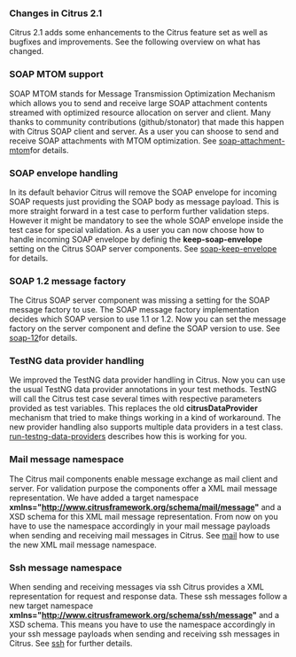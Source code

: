### Changes in Citrus 2.1

Citrus 2.1 adds some enhancements to the Citrus feature set as well as bugfixes and improvements. See the following overview on what has changed.

### SOAP MTOM support

SOAP MTOM stands for Message Transmission Optimization Mechanism which allows you to send and receive large SOAP attachment contents streamed with optimized resource allocation on server and client. Many thanks to community contributions (github/stonator) that made this happen with Citrus SOAP client and server. As a user you can shoose to send and receive SOAP attachments with MTOM optimization. See [soap-attachment-mtom](soap-attachment-mtom)for details.

### SOAP envelope handling

In its default behavior Citrus will remove the SOAP envelope for incoming SOAP requests just providing the SOAP body as message payload. This is more straight forward in a test case to perform further validation steps. However it might be mandatory to see the whole SOAP envelope inside the test case for special validation. As a user you can now choose how to handle incoming SOAP envelope by definig the **keep-soap-envelope** setting on the Citrus SOAP server components. See [soap-keep-envelope](soap-keep-envelope) for details.

### SOAP 1.2 message factory

The Citrus SOAP server component was missing a setting for the SOAP message factory to use. The SOAP message factory implementation decides which SOAP version to use 1.1 or 1.2. Now you can set the message factory on the server component and define the SOAP version to use. See [soap-12](soap-12)for details.

### TestNG data provider handling

We improved the TestNG data provider handling in Citrus. Now you can use the usual TestNG data provider annotations in your test methods. TestNG will call the Citrus test case several times with respective parameters provided as test variables. This replaces the old **citrusDataProvider** mechanism that tried to make things working in a kind of workaround. The new provider handling also supports multiple data providers in a test class. [run-testng-data-providers](run-testng-data-providers) describes how this is working for you.

### Mail message namespace

The Citrus mail components enable message exchange as mail client and server. For validation purpose the components offer a XML mail message representation. We have added a target namespace **xmlns="http://www.citrusframework.org/schema/mail/message"** and a XSD schema for this XML mail message representation. From now on you have to use the namespace accordingly in your mail message payloads when sending and receiving mail messages in Citrus. See [mail](mail) how to use the new XML mail message namespace.

### Ssh message namespace

When sending and receiving messages via ssh Citrus provides a XML representation for request and response data. These ssh messages follow a new target namespace **xmlns="http://www.citrusframework.org/schema/ssh/message"** and a XSD schema. This means you have to use the namespace accordingly in your ssh message payloads when sending and receiving ssh messages in Citrus. See [ssh](ssh) for further details.

